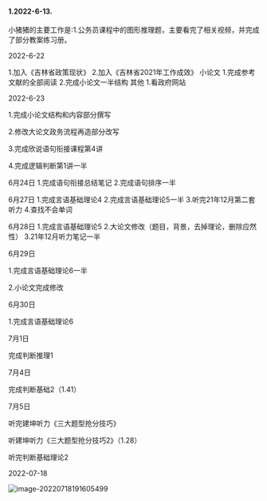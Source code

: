#### 1.2022-6-13.

小猪猪的主要工作是:1.公务员课程中的图形推理题，主要看完了相关视频，并完成了部分教案练习册。





2022-6-22

1.加入《吉林省政策现状》
2.加入《吉林省2021年工作成效》
小论文
1.完成参考文献的全部阅读
2.完成小论文一半结构
其他
1.看政府网站

2022-6-23

1.完成小论文结构和内容部分撰写

2.修改大论文政务流程再造部分改写

3.完成欣说语句衔接课程第4讲

4.完成逻辑判断第1讲一半

6月24日
1.完成语句衔接总结笔记
2.完成语句排序一半

6月27日
1.完成言语基础理论4
2.完成言语基础理论5一半
3.听完21年12月第二套听力
4.查找不会单词

6月28日
1.完成言语基础理论5
2.大论文修改（题目，背景，去掉理论，删除应然性）
3.21年12月听力笔记一半



6月29日

1.完成言语基础理论6一半

2.小论文完成修改

6月30日

1.完成言语基础理论6

7月1日

完成判断推理1

7月4日

完成判断基础2（1.41）

7月5日

听完建坤听力《三大题型抢分技巧》

听建坤听力《三大题型抢分技巧2》（1.28）

听完判断基础理论2

2022-07-18

![image-20220718191605499](C:\Users\12622\AppData\Roaming\Typora\typora-user-images\image-20220718191605499.png)

